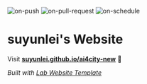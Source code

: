
  ![on-push](../../actions/workflows/on-push.yaml/badge.svg)
  ![on-pull-request](../../actions/workflows/on-pull-request.yaml/badge.svg)
  ![on-schedule](../../actions/workflows/on-schedule.yaml/badge.svg)

  # suyunlei's Website

  Visit **[suyunlei.github.io/ai4city-new](https://suyunlei.github.io/ai4city-new)** 🚀

  _Built with [Lab Website Template](https://greene-lab.gitbook.io/lab-website-template-docs)_
